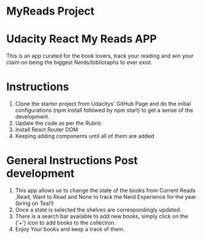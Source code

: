 # MyReads Project
# Udacity React My Reads APP

This is an app curated for the book lovers, track your reading  and win your claim on being the biggest Nerds/bibilotaphs to ever exist. <wink wink>

# Instructions
1. Clone the starter project from Udacitys' GitHub Page and do the initial configurations (npm install followed by npm start) to get a sense of the development.
2. Update the code as per the Rubric
3. Install React Router DOM
4. Keeping adding components until all of them are added

# General Instructions Post development
1. This app allows us to change the state of the books from Current Reads ,Read, Want to Read and None to track the Nerd Experience for the year.(bring on Tea!!)
2. Once a state is selected the shelves are correspondingly updated.
3. There is a search bar available to add new books, simply click on the ('+') icon to add books to the collection.
4. Enjoy Your books and keep a track of them.
